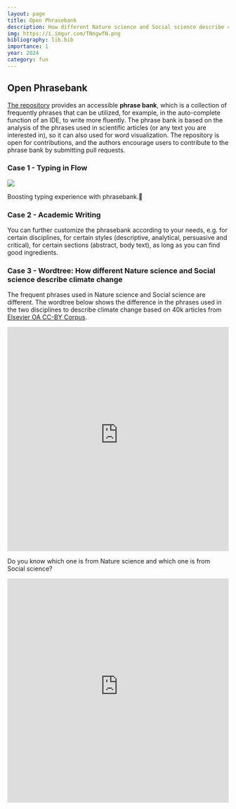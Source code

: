```yaml
---
layout: page
title: Open Phrasebank
description: How different Nature science and Social science describe climate change?
img: https://i.imgur.com/TNngwfN.png
bibliography: lib.bib
importance: 1
year: 2024
category: fun
---
```


## Open Phrasebank

[The repository](https://github.com/liuh886/open_phrasebank/) provides an accessible **phrase bank**, which is a collection of frequently phrases that can be utilized, for example, in the auto-complete function of an IDE, to write more fluently. The phrase bank is based on the analysis of the phrases used in scientific articles (or any text you are interested in), so it can also used for word visualization. The repository is open for contributions, and the authors encourage users to contribute to the phrase bank by submitting pull requests.


### Case 1 - Typing in Flow

![](https://i.imgur.com/MGDIqly.gif)

Boosting typing experience with phrasebank.🚀


### Case 2 - Academic Writing

You can further customize the phrasebank according to your needs, e.g. for certain disciplines, for certain styles (descriptive, analytical, persuasive and critical), for certain sections (abstract, body text), as long as you can find good ingredients.

### Case 3 - Wordtree: How different Nature science and Social science describe climate change

The frequent phrases used in Nature science and Social science are different. The wordtree below shows the difference in the phrases used in the two disciplines to describe climate change based on 40k articles from [Elsevier OA CC-BY Corpus](https://elsevier.digitalcommonsdata.com/datasets/zm33cdndxs/2).

<iframe src="https://open-phrasebank.readthedocs.io/en/latest/wordtree_climate_geo.html" frameborder="0" style="border:none; overflow:hidden; width:100%; height:510px;" allowTransparency="true"></iframe>

Do you know which one is from Nature science and which one is from Social science?

<iframe src="https://open-phrasebank.readthedocs.io/en/latest/wordtree_climate_social_science.html" frameborder="0" style="border:none; overflow:hidden; width:100%; height:510px;" allowTransparency="true"></iframe>

